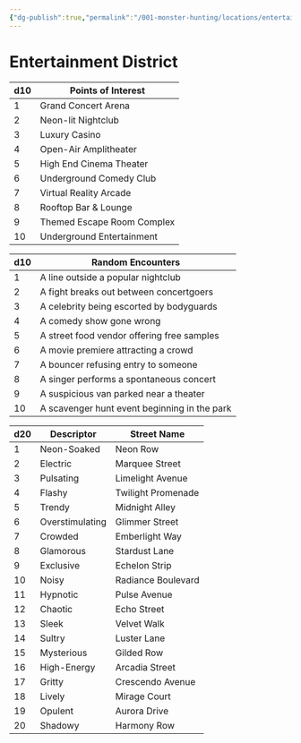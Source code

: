 ```yaml
---
{"dg-publish":true,"permalink":"/001-monster-hunting/locations/entertainment/"}
---
```


# Entertainment District

| d10 | Points of Interest         |
| --- | -------------------------- |
| 1   | Grand Concert Arena        |
| 2   | Neon-lit Nightclub         |
| 3   | Luxury Casino              |
| 4   | Open-Air Amplitheater      |
| 5   | High End Cinema Theater    |
| 6   | Underground Comedy Club    |
| 7   | Virtual Reality Arcade     |
| 8   | Rooftop Bar & Lounge       |
| 9   | Themed Escape Room Complex |
| 10  | Underground Entertainment  |

| d10 | Random Encounters                            |
|-----|----------------------------------------------|
| 1   | A line outside a popular nightclub           |
| 2   | A fight breaks out between concertgoers      |
| 3   | A celebrity being escorted by bodyguards     |
| 4   | A comedy show gone wrong                     |
| 5   | A street food vendor offering free samples   |
| 6   | A movie premiere attracting a crowd          |
| 7   | A bouncer refusing entry to someone          |
| 8   | A singer performs a spontaneous concert      |
| 9   | A suspicious van parked near a theater       |
| 10  | A scavenger hunt event beginning in the park |

| d20 | Descriptor      | Street Name        |
| --- | --------------- | ------------------ |
| 1   | Neon-Soaked     | Neon Row           |
| 2   | Electric        | Marquee Street     |
| 3   | Pulsating       | Limelight Avenue   |
| 4   | Flashy          | Twilight Promenade |
| 5   | Trendy          | Midnight Alley     |
| 6   | Overstimulating | Glimmer Street     |
| 7   | Crowded         | Emberlight Way     |
| 8   | Glamorous       | Stardust Lane      |
| 9   | Exclusive       | Echelon Strip      |
| 10  | Noisy           | Radiance Boulevard |
| 11  | Hypnotic        | Pulse Avenue       |
| 12  | Chaotic         | Echo Street        |
| 13  | Sleek           | Velvet Walk        |
| 14  | Sultry          | Luster Lane        |
| 15  | Mysterious      | Gilded Row         |
| 16  | High-Energy     | Arcadia Street     |
| 17  | Gritty          | Crescendo Avenue   |
| 18  | Lively          | Mirage Court       |
| 19  | Opulent         | Aurora Drive       |
| 20  | Shadowy         | Harmony Row        |

